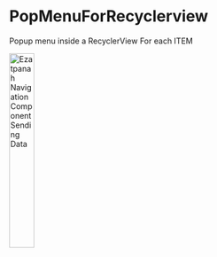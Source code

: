 # PopMenuForRecyclerview

Popup menu inside a RecyclerView For each ITEM

<img alt="Ezatpanah Navigation Component Sending Data" src="app/screenshot/1641914837.png.png" width="30%">
